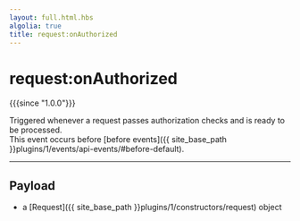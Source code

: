 ```yaml
---
layout: full.html.hbs
algolia: true
title: request:onAuthorized
---
```


# request:onAuthorized

{{{since "1.0.0"}}}

Triggered whenever a request passes authorization checks and is ready to be processed.  
This event occurs before [before events]({{ site_base_path }}plugins/1/events/api-events/#before-default).

---

## Payload

* a [Request]({{ site_base_path }}plugins/1/constructors/request) object
